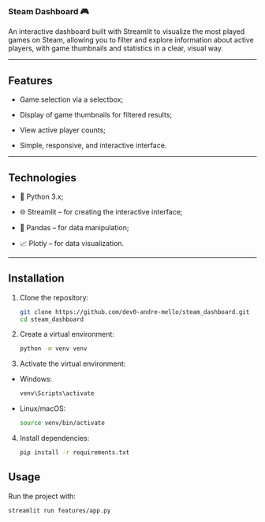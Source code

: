 ### Steam Dashboard 🎮

An interactive dashboard built with Streamlit to visualize the most played games on Steam, allowing you to filter and explore information about active players, with game thumbnails and statistics in a clear, visual way.

---

## Features

- Game selection via a selectbox;

- Display of game thumbnails for filtered results;

- View active player counts;

- Simple, responsive, and interactive interface.

---

## Technologies

- 🐍 Python 3.x;

- 🌐 Streamlit – for creating the interactive interface;

- 🐼 Pandas – for data manipulation;

- 📈 Plotly – for data visualization.

---

## Installation

1. Clone the repository:

    ```bash
    git clone https://github.com/dev0-andre-mello/steam_dashboard.git
    cd steam_dashboard

2. Create a virtual environment:
    ```bash
   python -m venv venv
   
3. Activate the virtual environment:

- Windows:

    ```bash
  venv\Scripts\activate
  
- Linux/macOS:

    ```bash
  source venv/bin/activate
  
4. Install dependencies:

    ```bash
   pip install -r requirements.txt
   
## Usage

Run the project with:

   ```bash
   streamlit run features/app.py

